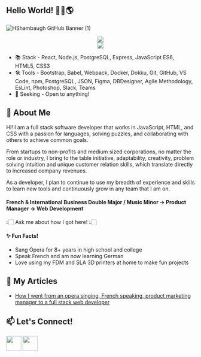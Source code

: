 ## Hello World! 👋🏻🌎
![HShambaugh GitHub Banner (1)](https://github.com/hannahshamb/hannahshamb/assets/90408240/27c10bbf-0569-4806-9d8d-6d220d1dbfc8)

<div align="center">
  <div>
    <img src="https://github-readme-stats-sigma-five.vercel.app/api?username=hannahshamb&hide=stars,contribs&show_icons=true&theme=cobalt"></img>
  </div>
  <div>
    <img src="https://github-readme-stats-sigma-five.vercel.app/api/top-langs/?username=hannahshamb&theme=cobalt&layout=compact"></img>
  </div>
</div>

- 📚 Stack - React, Node.js, PostgreSQL, Express, JavaScript ES6, HTML5, CSS3
- 🛠 Tools - Bootstrap, Babel, Webpack, Docker, Dokku, Git, GitHub, VS Code, npm, PostgreSQL, JSON, Figma, DBDesigner, Agile Methodology, EsLint, Photoshop, Slack, Teams
- 🔎 Seeking - Open to anything! 



## 💬 About Me
Hi! I am a full stack software developer that works in JavaScript, HTML, and CSS with a passion for languages, solving puzzles, and collaborating with others to achieve common goals. 

From startups to non-profits and medium sized corporations, no matter the role or industry, I bring to the table initiative, adaptability, creativity, problem solving intuition and unique customer relation skills, which translate directly to increased company revenues.

As a developer, I plan to continue to use my breadth of experience and skills to learn new tools and continuously grow in any team that I am on. 

#### French & International Business Double Major / Music Minor → Product Manager → Web Development 
👆🏻 Ask me about how I got here! 👆🏻


#### ✨ Fun Facts!
- Sang Opera for 8+ years in high school and college 
- Speak French and am now learning German 
- Love using my FDM and SLA 3D printers at home to make fun projects

## 📄 My Articles
- [How I went from an opera singing, French speaking, product marketing manager to a full stack web developer](https://www.linkedin.com/pulse/how-i-went-from-opera-singing-french-speaking-product-engelhardt/)

## 📫 Let's Connect!
[<img src="https://user-images.githubusercontent.com/90408240/204418120-5ba6a30c-dd0a-464c-8d60-427bb725377a.svg" width="40" height="40">](https://www.linkedin.com/in/hannahnengel/) [<img src="https://user-images.githubusercontent.com/90408240/204418407-a70b49e4-62ee-4d0c-a50e-c12550e1966a.svg" width="40" height="40">](https://github.com/hannahnengel)
